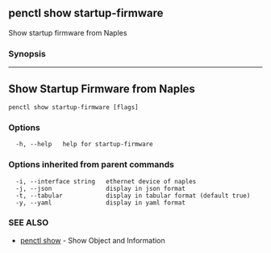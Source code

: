 ## penctl show startup-firmware

Show startup firmware from Naples

### Synopsis



-----------------------------------
 Show Startup Firmware from Naples 
-----------------------------------


```
penctl show startup-firmware [flags]
```

### Options

```
  -h, --help   help for startup-firmware
```

### Options inherited from parent commands

```
  -i, --interface string   ethernet device of naples
  -j, --json               display in json format
  -t, --tabular            display in tabular format (default true)
  -y, --yaml               display in yaml format
```

### SEE ALSO
* [penctl show](penctl_show.md)	 - Show Object and Information

